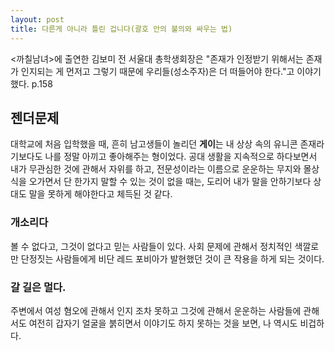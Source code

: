 ```yaml
---
layout: post
title: 다른게 아니라 틀린 겁니다(괄호 안의 불의와 싸우는 법)
---
```



<div class="message">
<까칠남녀>에 출연한 김보미 전 서울대 총학생회장은 "존재가 인정받기 위해서는 존재가 인지되는 게 먼저고 그렇기 때문에 우리들(성소주자)은 더 떠들어야 한다."고 이야기했다. p.158
</div>

## 젠더문제
대학교에 처음 입학했을 때, 흔히 남고생들이 놀리던 <strong>게이</strong>는 내 상상 속의 유니콘 존재라기보다도 나를 정말 아끼고 좋아해주는 형이었다.
공대 생활을 지속적으로 하다보면서 내가 무관심한 것에 관해서 자위를 하고, 전문성이라는 이름으로 운운하는 무지와 몰상식을 오가면서 단 한가지 말할 수 있는 것이 없을 때는, 도리어 내가 말을 안하기보다 상대도 말을 못하게 해야한다고 체득된 것 같다.

### 개소리다
볼 수 없다고, 그것이 없다고 믿는 사람들이 있다. 사회 문제에 관해서 정치적인 색깔로만 단정짓는 사람들에게 비단 레드 포비아가 발현했던 것이 큰 작용을 하게 되는 것이다. 

### 갈 길은 멀다.
주변에서 여성 혐오에 관해서 인지 조차 못하고 그것에 관해서 운운하는 사람들에 관해서도 여전히 갑자기 얼굴을 붉히면서 이야기도 하지 못하는 것을 보면, 나 역시도 비겁하다.

